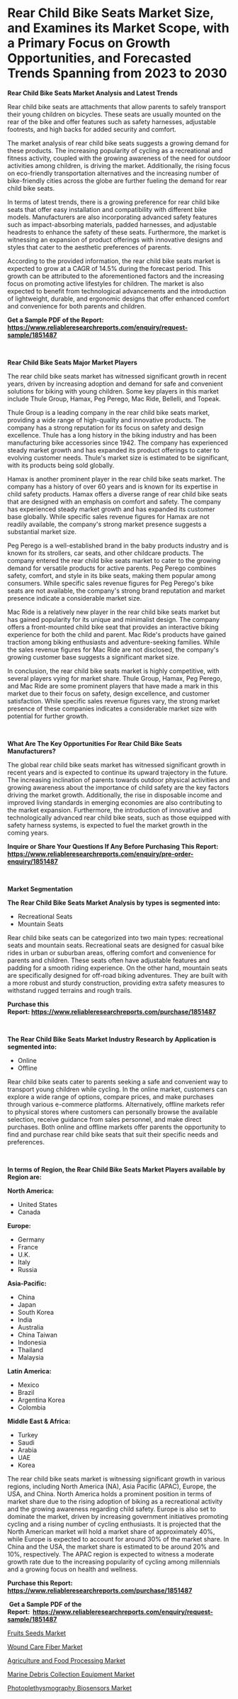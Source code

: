 <p><h1>Rear Child Bike Seats Market Size, and Examines its Market Scope, with a Primary Focus on Growth Opportunities, and Forecasted Trends Spanning from 2023 to 2030</h1></p><p><strong>Rear Child Bike Seats Market Analysis and Latest Trends</strong></p>
<p><p>Rear child bike seats are attachments that allow parents to safely transport their young children on bicycles. These seats are usually mounted on the rear of the bike and offer features such as safety harnesses, adjustable footrests, and high backs for added security and comfort.</p><p>The market analysis of rear child bike seats suggests a growing demand for these products. The increasing popularity of cycling as a recreational and fitness activity, coupled with the growing awareness of the need for outdoor activities among children, is driving the market. Additionally, the rising focus on eco-friendly transportation alternatives and the increasing number of bike-friendly cities across the globe are further fueling the demand for rear child bike seats.</p><p>In terms of latest trends, there is a growing preference for rear child bike seats that offer easy installation and compatibility with different bike models. Manufacturers are also incorporating advanced safety features such as impact-absorbing materials, padded harnesses, and adjustable headrests to enhance the safety of these seats. Furthermore, the market is witnessing an expansion of product offerings with innovative designs and styles that cater to the aesthetic preferences of parents.</p><p>According to the provided information, the rear child bike seats market is expected to grow at a CAGR of 14.5% during the forecast period. This growth can be attributed to the aforementioned factors and the increasing focus on promoting active lifestyles for children. The market is also expected to benefit from technological advancements and the introduction of lightweight, durable, and ergonomic designs that offer enhanced comfort and convenience for both parents and children.</p></p>
<p><strong>Get a Sample PDF of the Report:&nbsp; <a href="https://www.reliableresearchreports.com/enquiry/request-sample/1851487">https://www.reliableresearchreports.com/enquiry/request-sample/1851487</a></strong></p>
<p>&nbsp;</p>
<p><strong>Rear Child Bike Seats Major Market Players</strong></p>
<p><p>The rear child bike seats market has witnessed significant growth in recent years, driven by increasing adoption and demand for safe and convenient solutions for biking with young children. Some key players in this market include Thule Group, Hamax, Peg Perego, Mac Ride, Bellelli, and Topeak. </p><p>Thule Group is a leading company in the rear child bike seats market, providing a wide range of high-quality and innovative products. The company has a strong reputation for its focus on safety and design excellence. Thule has a long history in the biking industry and has been manufacturing bike accessories since 1942. The company has experienced steady market growth and has expanded its product offerings to cater to evolving customer needs. Thule's market size is estimated to be significant, with its products being sold globally.</p><p>Hamax is another prominent player in the rear child bike seats market. The company has a history of over 60 years and is known for its expertise in child safety products. Hamax offers a diverse range of rear child bike seats that are designed with an emphasis on comfort and safety. The company has experienced steady market growth and has expanded its customer base globally. While specific sales revenue figures for Hamax are not readily available, the company's strong market presence suggests a substantial market size.</p><p>Peg Perego is a well-established brand in the baby products industry and is known for its strollers, car seats, and other childcare products. The company entered the rear child bike seats market to cater to the growing demand for versatile products for active parents. Peg Perego combines safety, comfort, and style in its bike seats, making them popular among consumers. While specific sales revenue figures for Peg Perego's bike seats are not available, the company's strong brand reputation and market presence indicate a considerable market size.</p><p>Mac Ride is a relatively new player in the rear child bike seats market but has gained popularity for its unique and minimalist design. The company offers a front-mounted child bike seat that provides an interactive biking experience for both the child and parent. Mac Ride's products have gained traction among biking enthusiasts and adventure-seeking families. While the sales revenue figures for Mac Ride are not disclosed, the company's growing customer base suggests a significant market size.</p><p>In conclusion, the rear child bike seats market is highly competitive, with several players vying for market share. Thule Group, Hamax, Peg Perego, and Mac Ride are some prominent players that have made a mark in this market due to their focus on safety, design excellence, and customer satisfaction. While specific sales revenue figures vary, the strong market presence of these companies indicates a considerable market size with potential for further growth.</p></p>
<p>&nbsp;</p>
<p><strong>What Are The Key Opportunities For Rear Child Bike Seats Manufacturers?</strong></p>
<p><p>The global rear child bike seats market has witnessed significant growth in recent years and is expected to continue its upward trajectory in the future. The increasing inclination of parents towards outdoor physical activities and growing awareness about the importance of child safety are the key factors driving the market growth. Additionally, the rise in disposable income and improved living standards in emerging economies are also contributing to the market expansion. Furthermore, the introduction of innovative and technologically advanced rear child bike seats, such as those equipped with safety harness systems, is expected to fuel the market growth in the coming years.</p></p>
<p><strong>Inquire or Share Your Questions If Any Before Purchasing This Report: <a href="https://www.reliableresearchreports.com/enquiry/pre-order-enquiry/1851487">https://www.reliableresearchreports.com/enquiry/pre-order-enquiry/1851487</a></strong></p>
<p>&nbsp;</p>
<p><strong>Market Segmentation</strong></p>
<p><strong>The Rear Child Bike Seats Market Analysis by types is segmented into:</strong></p>
<p><ul><li>Recreational Seats</li><li>Mountain Seats</li></ul></p>
<p><p>Rear child bike seats can be categorized into two main types: recreational seats and mountain seats. Recreational seats are designed for casual bike rides in urban or suburban areas, offering comfort and convenience for parents and children. These seats often have adjustable features and padding for a smooth riding experience. On the other hand, mountain seats are specifically designed for off-road biking adventures. They are built with a more robust and sturdy construction, providing extra safety measures to withstand rugged terrains and rough trails.</p></p>
<p><strong>Purchase this Report:&nbsp;<a href="https://www.reliableresearchreports.com/purchase/1851487">https://www.reliableresearchreports.com/purchase/1851487</a></strong></p>
<p>&nbsp;</p>
<p><strong>The Rear Child Bike Seats Market Industry Research by Application is segmented into:</strong></p>
<p><ul><li>Online</li><li>Offline</li></ul></p>
<p><p>Rear child bike seats cater to parents seeking a safe and convenient way to transport young children while cycling. In the online market, customers can explore a wide range of options, compare prices, and make purchases through various e-commerce platforms. Alternatively, offline markets refer to physical stores where customers can personally browse the available selection, receive guidance from sales personnel, and make direct purchases. Both online and offline markets offer parents the opportunity to find and purchase rear child bike seats that suit their specific needs and preferences.</p></p>
<p>&nbsp;</p>
<p><strong>In terms of Region, the Rear Child Bike Seats Market Players available by Region are:</strong></p>
<p>
    <p> <strong> North America: </strong>
        <ul>
            <li>United States</li>
            <li>Canada</li>
        </ul>
        </p> 
    <p> <strong> Europe: </strong>
        <ul>
            <li>Germany</li>
            <li>France</li>
            <li>U.K.</li>
            <li>Italy</li>
            <li>Russia</li>
        </ul>
        </p> 
    <p> <strong> Asia-Pacific: </strong>
        <ul>
            <li>China</li>
            <li>Japan</li>
            <li>South Korea</li>
            <li>India</li>
            <li>Australia</li>
            <li>China Taiwan</li>
            <li>Indonesia</li>
            <li>Thailand</li>
            <li>Malaysia</li>
        </ul>
        </p> 
    <p> <strong> Latin America: </strong>
        <ul>
            <li>Mexico</li>
            <li>Brazil</li>
            <li>Argentina Korea</li>
            <li>Colombia</li>
        </ul>
        </p> 
    <p> <strong> Middle East & Africa: </strong>
        <ul>
            <li>Turkey</li>
            <li>Saudi</li>
            <li>Arabia</li>
            <li>UAE</li>
            <li>Korea</li>
        </ul>
    </p>
    </p>
<p><p>The rear child bike seats market is witnessing significant growth in various regions, including North America (NA), Asia Pacific (APAC), Europe, the USA, and China. North America holds a prominent position in terms of market share due to the rising adoption of biking as a recreational activity and the growing awareness regarding child safety. Europe is also set to dominate the market, driven by increasing government initiatives promoting cycling and a rising number of cycling enthusiasts. It is projected that the North American market will hold a market share of approximately 40%, while Europe is expected to account for around 30% of the market share. In China and the USA, the market share is estimated to be around 20% and 10%, respectively. The APAC region is expected to witness a moderate growth rate due to the increasing popularity of cycling among millennials and a growing focus on health and wellness.</p></p>
<p><strong>Purchase this Report: <a href="https://www.reliableresearchreports.com/purchase/1851487">https://www.reliableresearchreports.com/purchase/1851487</a></strong></p>
<p>&nbsp;<strong>Get a Sample PDF of the Report:&nbsp;&nbsp;<a href="https://www.reliableresearchreports.com/enquiry/request-sample/1851487">https://www.reliableresearchreports.com/enquiry/request-sample/1851487</a></strong></p>
<p><strong></strong></p>
<p><p><a href="https://www.linkedin.com/pulse/fruits-seeds-market-research-report-unlocks-analysis-financial-bax9f/">Fruits Seeds Market</a></p><p><a href="https://github.com/PeterParrish5/Market-Research-Report-List-1/blob/main/wound-care-fiber-market.md">Wound Care Fiber Market</a></p><p><a href="https://www.linkedin.com/pulse/agriculture-food-processing-market-insights-players-forecast-1vttf/">Agriculture and Food Processing Market</a></p><p><a href="https://medium.com/@seanhunt765/marine-debris-collection-equipment-market-competitive-analysis-market-trends-and-forecast-to-2030-df1ff6f079bb">Marine Debris Collection Equipment Market</a></p><p><a href="https://github.com/WillieWoodard/Market-Research-Report-List-1/blob/main/photoplethysmography-biosensors-market.md">Photoplethysmography Biosensors Market</a></p></p>